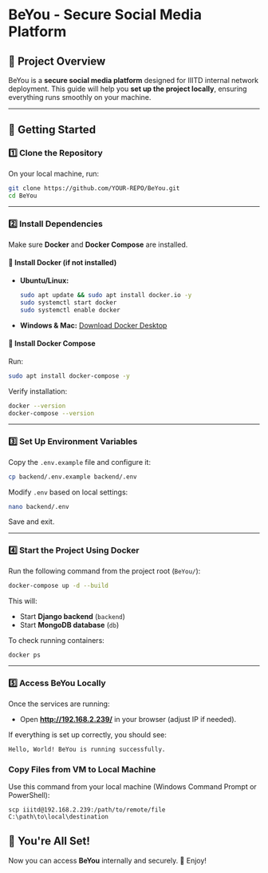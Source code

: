 # BeYou - Secure Social Media Platform

## 📌 Project Overview
BeYou is a **secure social media platform** designed for IIITD internal network deployment. This guide will help you **set up the project locally**, ensuring everything runs smoothly on your machine.

---
## 🚀 Getting Started

### 1️⃣ **Clone the Repository**
On your local machine, run:
```sh
git clone https://github.com/YOUR-REPO/BeYou.git
cd BeYou
```
---
### 2️⃣ **Install Dependencies**
Make sure **Docker** and **Docker Compose** are installed.

#### **🔹 Install Docker (if not installed)**
- **Ubuntu/Linux:**
  ```sh
  sudo apt update && sudo apt install docker.io -y
  sudo systemctl start docker
  sudo systemctl enable docker
  ```
- **Windows & Mac:** [Download Docker Desktop](https://www.docker.com/products/docker-desktop/)

#### **🔹 Install Docker Compose**
Run:
```sh
sudo apt install docker-compose -y
```
Verify installation:
```sh
docker --version
docker-compose --version
```
---
### 3️⃣ **Set Up Environment Variables**
Copy the `.env.example` file and configure it:
```sh
cp backend/.env.example backend/.env
```
Modify `.env` based on local settings:
```sh
nano backend/.env
```
Save and exit.

---
### 4️⃣ **Start the Project Using Docker**
Run the following command from the project root (`BeYou/`):
```sh
docker-compose up -d --build
```
This will:
- Start **Django backend** (`backend`)
- Start **MongoDB database** (`db`)

To check running containers:
```sh
docker ps
```

---
### 5️⃣ **Access BeYou Locally**
Once the services are running:
- Open **http://192.168.2.239/** in your browser (adjust IP if needed).

If everything is set up correctly, you should see:
```
Hello, World! BeYou is running successfully.
```


### Copy Files from VM to Local Machine
Use this command from your local machine (Windows Command Prompt or PowerShell):

```
scp iiitd@192.168.2.239:/path/to/remote/file C:\path\to\local\destination
```


## 🎉 **You're All Set!**
Now you can access **BeYou** internally and securely. 🚀 Enjoy!

